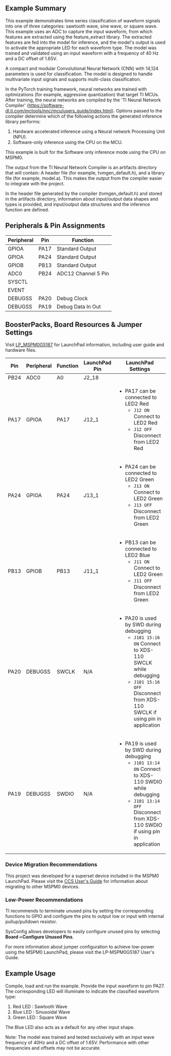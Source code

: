 ## Example Summary

This example demonstrates time series classification of waveform signals into one of three categories: sawtooth wave, sine wave, or square wave. This example uses an ADC to capture the input waveform, from which features are extracted using the feature_extract library. The extracted features are fed into the model for inference, and the model's output is used to activate the appropriate LED for each waveform type. The model was trained and validated using an input waveform with a frequency of 40 Hz and a DC offset of 1.65V.

A compact and modular Convolutional Neural Network (CNN) with 14,124 parameters is used for classification. The model is designed to handle multivariate input signals and supports multi-class classification.

In the PyTorch training framework, neural networks are trained with optimizations (for example, aggressive quantization) that target TI MCUs. After training, the neural networks are compiled by the 'TI Neural Network Compiler' (https://software-dl.ti.com/mctools/nnc/mcu/users_guide/index.html). Options passed to the compiler determine which of the following actions the generated inference library performs:
1. Hardware accelerated inference using a Neural network Processing Unit (NPU).
2. Software-only inference using the CPU on the MCU.

This example is built for the Software only inference mode using the CPU on MSPM0.

The output from the TI Neural Network Compiler is an artifacts directory that will contain: A header file (for example, tvmgen_default.h), and a library file (for example, model.a). This makes the output from the compiler easier to integrate with the project.

In the header file generated by the compiler (tvmgen_default.h) and stored in the artifacts directory, information about input/output data shapes and types is provided,
and input/output data structures and the inference function are defined.
 
## Peripherals & Pin Assignments

| Peripheral | Pin | Function |
| --- | --- | --- |
| GPIOA | PA17 | Standard Output |
| GPIOA | PA24 | Standard Output |
| GPIOB | PB13 | Standard Output |
| ADC0  | PB24 | ADC12 Channel 5 Pin |
| SYSCTL |  |  |
| EVENT |  |  |
| DEBUGSS | PA20 | Debug Clock |
| DEBUGSS | PA19 | Debug Data In Out |

## BoosterPacks, Board Resources & Jumper Settings

Visit [LP_MSPM0G5187](https://www.ti.com/tool/LP-MSPM0G5187) for LaunchPad information, including user guide and hardware files.

| Pin | Peripheral | Function | LaunchPad Pin | LaunchPad Settings |
| --- | --- | --- | --- | --- |
| PB24 | ADC0 | A0 | J2_18 |  |
| PA17 | GPIOA | PA17 | J12_1 | <ul><li>PA17 can be connected to LED2 Red <ul><li>`J12 ON` Connect to LED2 Red <li>`J12 OFF` Disconnect from LED2 Red</ul></ul> |
| PA24 | GPIOA | PA24 | J13_1 | <ul><li>PA24 can be connected to LED2 Green <ul><li>`J13 ON` Connect to LED2 Green <li>`J13 OFF` Disconnect from LED2 Green</ul></ul> |
| PB13 | GPIOB | PB13 | J11_1 | <ul><li>PB13 can be connected to LED2 Blue <ul><li>`J11 ON` Connect to LED2 Green <li>`J11 OFF` Disconnect from LED2 Green</ul></ul> |
| PA20 | DEBUGSS | SWCLK | N/A | <ul><li>PA20 is used by SWD during debugging<br><ul><li>`J101 15:16 ON` Connect to XDS-110 SWCLK while debugging<br><li>`J101 15:16 OFF` Disconnect from XDS-110 SWCLK if using pin in application</ul></ul> |
| PA19 | DEBUGSS | SWDIO | N/A | <ul><li>PA19 is used by SWD during debugging<br><ul><li>`J101 13:14 ON` Connect to XDS-110 SWDIO while debugging<br><li>`J101 13:14 OFF` Disconnect from XDS-110 SWDIO if using pin in application</ul></ul> |

### Device Migration Recommendations
This project was developed for a superset device included in the MSPM0 LaunchPad. Please
visit the [CCS User's Guide](https://software-dl.ti.com/msp430/esd/MSPM0-SDK/latest/docs/english/tools/ccs_ide_guide/doc_guide/doc_guide-srcs/ccs_ide_guide.html#sysconfig-project-migration)
for information about migrating to other MSPM0 devices.

### Low-Power Recommendations
TI recommends to terminate unused pins by setting the corresponding functions to
GPIO and configure the pins to output low or input with internal
pullup/pulldown resistor.

SysConfig allows developers to easily configure unused pins by selecting **Board**→**Configure Unused Pins**.

For more information about jumper configuration to achieve low-power using the
MSPM0 LaunchPad, please visit the LP-MSPM0G5187 User's Guide.

## Example Usage
Compile, load and run the example.
Provide the input waveform to pin PA27.
The corresponding LED will illuminate to indicate the classified waveform type:
1. Red LED : Sawtooth Wave
2. Blue LED : Sinusoidal Wave
3. Green LED : Square Wave

The Blue LED also acts as a default for any other input shape.

Note: The model was trained and tested exclusively with an input wave frequency of 40Hz and a DC offset of 1.65V. Performance with other frequencies and offsets may not be accurate.

